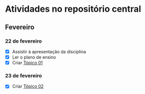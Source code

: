 # Atividades no repositório central
## Fevereiro
### 22 de fevereiro
- [x] Assistir à apresentação da disciplina
- [x] Ler o plano de ensino
- [x] Criar [Tópico 01](https://github.com/plinioleitao/bes-bd-2020-2/issues/1)

### 23 de fevereiro
- [x] Criar [Tópico 02](https://github.com/plinioleitao/bes-bd-2020-2/issues/33)

